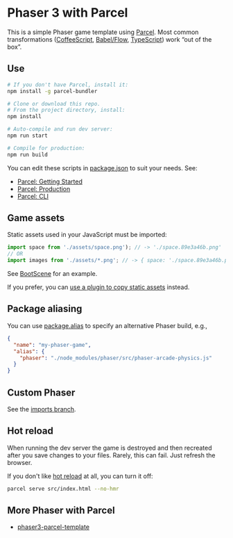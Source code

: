 Phaser 3 with Parcel
====================

This is a simple Phaser game template using [Parcel](https://parceljs.org). Most common transformations ([CoffeeScript](https://parceljs.org/coffeeScript.html), [Babel/Flow](https://parceljs.org/javascript.html), [TypeScript](https://parceljs.org/typeScript.html)) work “out of the box”.

Use
---

```sh
# If you don't have Parcel, install it:
npm install -g parcel-bundler

# Clone or download this repo.
# From the project directory, install:
npm install

# Auto-compile and run dev server:
npm run start

# Compile for production:
npm run build
```

You can edit these scripts in [package.json](./package.json) to suit your needs. See:

- [Parcel: Getting Started](https://parceljs.org/getting_started.html)
- [Parcel: Production](https://parceljs.org/production.html)
- [Parcel: CLI](https://parceljs.org/cli.html)

Game assets
-----------

Static assets used in your JavaScript must be imported:

```javascript
import space from './assets/space.png'); // -> './space.89e3a46b.png'
// OR
import images from './assets/*.png'; // -> { space: './space.89e3a46b.png', … }
```

See [BootScene](./src/BootScene.js) for an example.

If you prefer, you can [use a plugin to copy static assets](https://www.npmjs.com/search?q=parcel%20plugin%20copy) instead.

Package aliasing
----------------

You can use [package.alias](https://parceljs.org/module_resolution.html#aliasing) to specify an alternative Phaser build, e.g.,

```json
{
  "name": "my-phaser-game",
  "alias": {
    "phaser": "./node_modules/phaser/src/phaser-arcade-physics.js"
  }
}
```

Custom Phaser
-------------

See the [imports branch](https://github.com/samme/phaser-parcel/tree/imports).


Hot reload
----------

When running the dev server the game is destroyed and then recreated after you save changes to your files. Rarely, this can fail. Just refresh the browser.

If you don't like [hot reload](https://parceljs.org/hmr.html) at all, you can turn it off:

```sh
parcel serve src/index.html --no-hmr
```

More Phaser with Parcel
-----------------------

- [phaser3-parcel-template](https://github.com/ourcade/phaser3-parcel-template)
